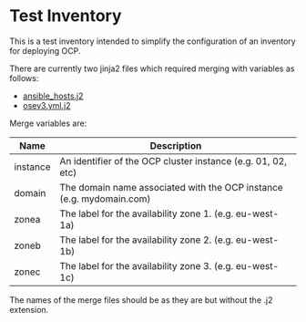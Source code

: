 # Test Inventory

This is a test inventory intended to simplify the configuration of an inventory for deploying OCP.

There are currently two jinja2 files which required merging with variables as follows:

- [ansible_hosts.j2](ansible_hosts.j2)
- [osev3.yml.j2](./group_vars/osev3.yml.j2)

Merge variables are:

| Name | Description |
|---|---|
| instance | An identifier of the OCP cluster instance (e.g. 01, 02, etc) |
| domain | The domain name associated with the OCP instance (e.g. mydomain.com) |
| zonea | The label for the availability zone 1. (e.g. eu-west-1a) |
| zoneb | The label for the availability zone 2. (e.g. eu-west-1b) |
| zonec | The label for the availability zone 3. (e.g. eu-west-1c) |

The names of the merge files should be as they are but without the .j2 extension.